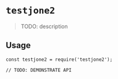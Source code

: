 # `testjone2`

> TODO: description

## Usage

```
const testjone2 = require('testjone2');

// TODO: DEMONSTRATE API
```
